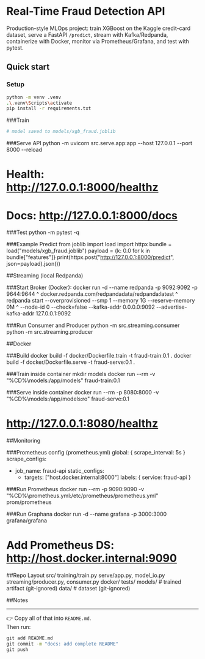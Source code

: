# Real-Time Fraud Detection API

Production-style MLOps project: train XGBoost on the Kaggle credit-card dataset, serve a FastAPI `/predict`, stream with Kafka/Redpanda, containerize with Docker, monitor via Prometheus/Grafana, and test with pytest.

## Quick start

### Setup
```bash
python -m venv .venv
.\.venv\Scripts\activate
pip install -r requirements.txt
```


###Train
```python -m src.training.train
# model saved to models/xgb_fraud.joblib
```

###Serve API
python -m uvicorn src.serve.app:app --host 127.0.0.1 --port 8000 --reload
# Health:  http://127.0.0.1:8000/healthz
# Docs:    http://127.0.0.1:8000/docs

###Test
python -m pytest -q


###Example Predict
from joblib import load
import httpx
bundle = load("models/xgb_fraud.joblib")
payload = {k: 0.0 for k in bundle["features"]}
print(httpx.post("http://127.0.0.1:8000/predict", json=payload).json())


##Streaming (local Redpanda)

###Start Broker (Docker):
docker run -d --name redpanda -p 9092:9092 -p 9644:9644 ^
  docker.redpanda.com/redpandadata/redpanda:latest ^
  redpanda start --overprovisioned --smp 1 --memory 1G --reserve-memory 0M ^
  --node-id 0 --check=false --kafka-addr 0.0.0.0:9092 --advertise-kafka-addr 127.0.0.1:9092


###Run Consumer and Producer
python -m src.streaming.consumer
python -m src.streaming.producer


##Docker

###Build
docker build -f docker/Dockerfile.train -t fraud-train:0.1 .
docker build -f docker/Dockerfile.serve -t fraud-serve:0.1 .

###Train inside container
mkdir models
docker run --rm -v "%CD%\models:/app/models" fraud-train:0.1

###Serve inside container
docker run --rm -p 8080:8000 -v "%CD%\models:/app/models:ro" fraud-serve:0.1
# http://127.0.0.1:8080/healthz


##Monitoring

###Prometheus config (prometheus.yml)
global: { scrape_interval: 5s }
scrape_configs:
  - job_name: fraud-api
    static_configs:
      - targets: ["host.docker.internal:8000"]
        labels: { service: fraud-api }

###Run Prometheus
docker run --rm -p 9090:9090 -v "%CD%\prometheus.yml:/etc/prometheus/prometheus.yml" prom/prometheus

###Run Graphana
docker run -d --name grafana -p 3000:3000 grafana/grafana
# Add Prometheus DS: http://host.docker.internal:9090


##Repo Layout
src/
  training/train.py
  serve/app.py, model_io.py
  streaming/producer.py, consumer.py
docker/
tests/
models/   # trained artifact (git-ignored)
data/     # dataset (git-ignored)

##Notes

---

👉 Copy all of that into `README.md`.  
Then run:

```cmd
git add README.md
git commit -m "docs: add complete README"
git push

